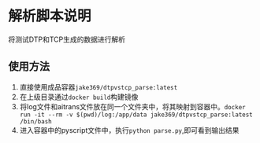 # 解析脚本说明

将测试DTP和TCP生成的数据进行解析

## 使用方法

1. 直接使用成品容器`jake369/dtpvstcp_parse:latest`
2. 在上级目录通过`docker build`构建镜像
3. 将log文件和aitrans文件放在同一个文件夹中，将其映射到容器中。`docker run -it --rm -v $(pwd)/log:/app/data jake369/dtpvstcp_parse:latest /bin/bash`
4. 进入容器中的pyscript文件中，执行`python parse.py`,即可看到输出结果